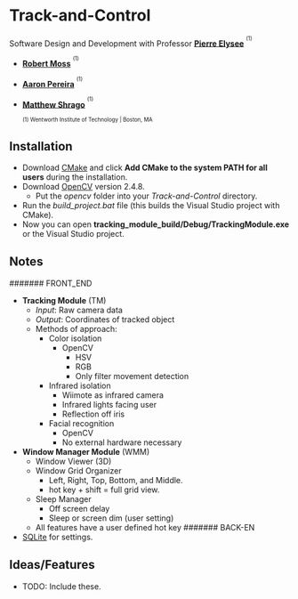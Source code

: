 Track-and-Control
=================

Software Design and Development with Professor **[Pierre Elysee](mailto:elyseep@wit.edu)** <sup><sup>(1)</sup></sup>

- **[Robert Moss](mailto:mossr@wit.edu)** <sup><sup>(1)</sup></sup>
- **[Aaron Pereira](mailto:pereiraa1@wit.edu)** <sup><sup>(1)</sup></sup>
- **[Matthew Shrago](mailto:shragom@wit.edu)** <sup><sup>(1)</sup></sup>

	<sup><sup>(1) Wentworth Institute of Technology | Boston, MA</sup></sup>

## Installation

- Download [CMake](http://www.cmake.org/files/v2.8/cmake-2.8.12.1-win32-x86.exe "CMake") and click **Add CMake to the system PATH for all users** during the installation.
- Download [OpenCV](https://sourceforge.net/projects/opencvlibrary/files/opencv-win/2.4.8/opencv-2.4.8.exe/download "OpenCV") version 2.4.8.
	- Put the *opencv* folder into your *Track-and-Control* directory.
- Run the *build\_project.bat* file (this builds the Visual Studio project with CMake).
- Now you can open **tracking\_module\_build/Debug/TrackingModule.exe** or the Visual Studio project.


## Notes

####### FRONT_END

- **Tracking Module** (TM)
	- *Input*: Raw camera data
	- *Output*: Coordinates of tracked object
	- Methods of approach:
		- Color isolation
			- OpenCV
				- HSV
				- RGB
				- Only filter movement detection
		- Infrared isolation
			- Wiimote as infrared camera
			- Infrared lights facing user
			- Reflection off iris 
		- Facial recognition
			- OpenCV
			- No external hardware necessary
- **Window Manager Module** (WMM)
	- Window Viewer (3D)
	- Window Grid Organizer
		- Left, Right, Top, Bottom, and Middle.
		- hot key + shift = full grid view.
	- Sleep Manager
		- Off screen delay
		- Sleep or screen dim (user setting)
	- All features have a user defined hot key
####### BACK-EN
- [SQLite](http://www.sqlite.org/download.html "SQLite1") for settings.


## Ideas/Features

- TODO: Include these.


